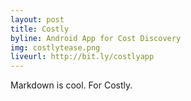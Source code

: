 ```yaml
---
layout: post
title: Costly
byline: Android App for Cost Discovery
img: costlytease.png
liveurl: http://bit.ly/costlyapp
---
```

Markdown is cool. For Costly.